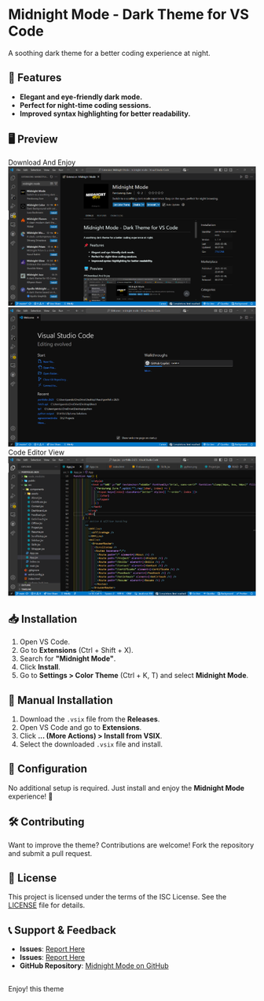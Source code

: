 # Midnight Mode - Dark Theme for VS Code

 A soothing dark theme for a better coding experience at night.

## 📌 Features

- **Elegant and eye-friendly dark mode.**
- **Perfect for night-time coding sessions.**
- **Improved syntax highlighting for better readability.**

## 🖥️ Preview

Download And Enjoy  
![Extension](image.png)
![Extension](home.png)
Code Editor View
![Extension](code.png)


## 📥 Installation

1. Open VS Code.
2. Go to **Extensions** (Ctrl + Shift + X).
3. Search for **"Midnight Mode"**.
4. Click **Install**.
5. Go to **Settings > Color Theme** (Ctrl + K, T) and select **Midnight Mode**.

## 🚀 Manual Installation

1. Download the `.vsix` file from the **Releases**.
2. Open VS Code and go to **Extensions**.
3. Click **... (More Actions) > Install from VSIX**.
4. Select the downloaded `.vsix` file and install.

## 🔧 Configuration

No additional setup is required. Just install and enjoy the **Midnight Mode** experience! 🎨

## 🛠️ Contributing

Want to improve the theme? Contributions are welcome! Fork the repository and submit a pull request.

## 📄 License

This project is licensed under the terms of the ISC License. See the [LICENSE](https://github.com/PANDURANGZURE/midnight-mode-vs-code-Extention/blob/master/LICENSE.txt) file for details.


## 📞 Support & Feedback

- **Issues**: [Report Here](https://github.com/PANDURANGZURE/midnight-mode-vs-code-Extention/issues)
- **Issues**: [Report Here](https://github.com/PANDURANGZURE/midnight-mode-vs-code-Extention/issues)
- **GitHub Repository**: [Midnight Mode on GitHub](https://github.com/PANDURANGZURE/midnight-mode-vs-code-Extention)

##

Enjoy! this theme